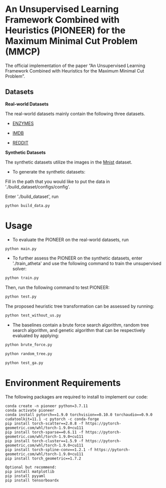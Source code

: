 # An Unsupervised Learning Framework Combined with Heuristics (PIONEER) for the Maximum Minimal Cut Problem (MMCP)
The official implementation of the paper “An Unsupervised Learning Framework Combined with Heuristics for the Maximum Minimal Cut Problem”.


## Datasets

**Real-world Datasets**

The real-world datasets mainly contain the following three datasets.

* [ENZYMES](https://paperswithcode.com/dataset/enzymes)

* [IMDB](http://www.graphlearning.io/)

* [REDDIT](https://www.reddit.com/)

**Synthetic Datasets**

The synthetic datasets utilize the images in the [Mnist](http://yann.lecun.com/exdb/mnist/) dataset.

- To generate the synthetic datasets:

Fill in the path that you would like to put the data in './build_dataset/configs/config'.

Enter './build_dataset', run

```Python
python build_data.py
```

# Usage
- To evaluate the PIONEER on the real-world datasets, run

```Python
python main.py
```

- To further assess the PIONEER on the synthetic datasets, enter './train_atheta' and use the following command to train the unsupervised solver:

```Python
python train.py
```

Then, run the following command to test PIONEER:

```Python
python test.py
```

The proposed heuristic tree transformation can be assessed by running:

```Python
python test_without_us.py
```

- The baselines contain a brute force search algorithm, random tree search algorithm, and genetic algorithm that can be respectively evaluated by applying:

```Python
python brute_force.py
```

```Python
python random_tree.py
```

```Python
python test_ga.py
```

# Environment Requirements
The following packages are required to install to implement our code:
```shell
conda create -n pioneer python=3.7.11
conda activate pioneer
conda install pytorch==1.9.0 torchvision==0.10.0 torchaudio==0.9.0 cudatoolkit=11.1 -c pytorch -c conda-forge
pip install torch-scatter==2.0.8 -f https://pytorch-geometric.com/whl/torch-1.9.0+cu111
pip install torch-sparse==0.6.11 -f https://pytorch-geometric.com/whl/torch-1.9.0+cu111
pip install torch-cluster==1.5.9 -f https://pytorch-geometric.com/whl/torch-1.9.0+cu111
pip install torch-spline-conv==1.2.1 -f https://pytorch-geometric.com/whl/torch-1.9.0+cu111
pip install torch_geometric==1.7.2

Optional but recommend:
pip install matplotlib
pip install pyyaml
pip install tensorboardx
```
